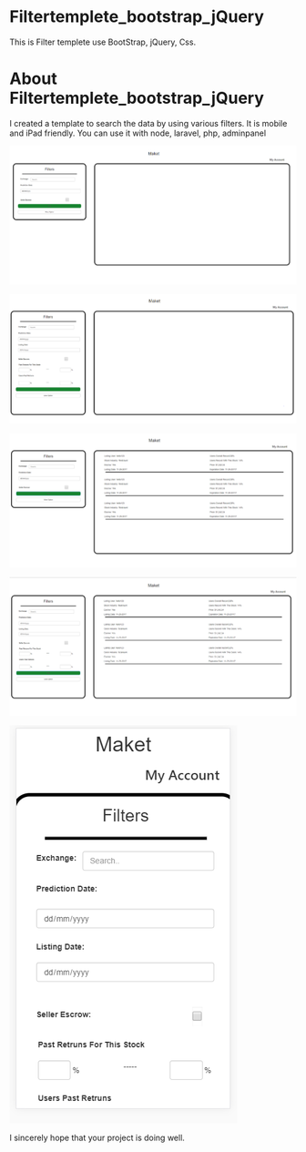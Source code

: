 # Filtertemplete_bootstrap_jQuery
This is Filter templete use BootStrap, jQuery, Css.

# About Filtertemplete_bootstrap_jQuery

I created a template to search the data by using various filters.
It is mobile and iPad friendly.
You can use it with node, laravel, php, adminpanel

!["Filtertemplete_bootstrap_jQuery Presentation"](https://github.com/Tiger0409/Filtertemplete_bootstrap_jQuery/blob/master/img/1.PNG "Filtertemplete_bootstrap_jQuery Presentation")

!["Filtertemplete_bootstrap_jQuery Presentation"](https://github.com/Tiger0409/Filtertemplete_bootstrap_jQuery/blob/master/img/2.PNG "Filtertemplete_bootstrap_jQuery Presentation")

!["Filtertemplete_bootstrap_jQuery Presentation"](https://github.com/Tiger0409/Filtertemplete_bootstrap_jQuery/blob/master/img/3.PNG "Filtertemplete_bootstrap_jQuery Presentation")

!["Filtertemplete_bootstrap_jQuery Presentation"](https://github.com/Tiger0409/Filtertemplete_bootstrap_jQuery/blob/master/img/4.PNG "Filtertemplete_bootstrap_jQuery Presentation")

!["Filtertemplete_bootstrap_jQuery Presentation"](https://github.com/Tiger0409/Filtertemplete_bootstrap_jQuery/blob/master/img/5.PNG "Filtertemplete_bootstrap_jQuery Presentation")

I sincerely hope that your project is doing well.
